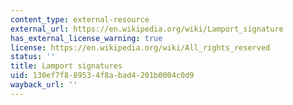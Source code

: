 ```yaml
---
content_type: external-resource
external_url: https://en.wikipedia.org/wiki/Lamport_signature
has_external_license_warning: true
license: https://en.wikipedia.org/wiki/All_rights_reserved
status: ''
title: Lamport signatures
uid: 130ef7f8-8953-4f8a-bad4-201b0004c0d9
wayback_url: ''
---
```

